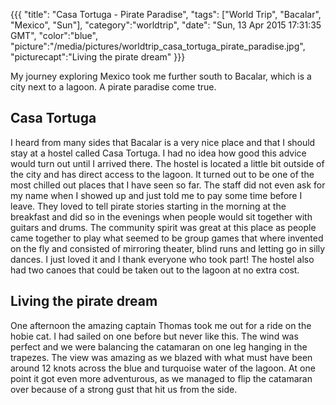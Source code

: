 {{{
  "title": "Casa Tortuga - Pirate Paradise",
  "tags": ["World Trip", "Bacalar", "Mexico", "Sun"],
  "category":"worldtrip",
  "date": "Sun, 13 Apr 2015 17:31:35 GMT",
  "color":"blue",
  "picture":"/media/pictures/worldtrip_casa_tortuga_pirate_paradise.jpg",
  "picturecapt":"Living the pirate dream"
}}}

My journey exploring Mexico took me further south to Bacalar, which is a city next to a lagoon. A pirate paradise come true.
<!--more-->
## Casa Tortuga
I heard from many sides that Bacalar is a very nice place and that I should stay at a hostel called Casa Tortuga. I had no idea
how good this advice would turn out until I arrived there. The hostel is located a little bit outside of the city and has direct
access to the lagoon. It turned out to be one of the most chilled out places that I have seen so far. The staff did not even ask
for my name when I showed up and just told me to pay some time before I leave. They loved to tell pirate stories starting in the
morning at the breakfast and did so in the evenings when people would sit together with guitars and drums. The community spirit
was great at this place as people came together to play what seemed to be group games that where invented on the fly and consisted
of mirroring theater, blind runs and letting go in silly dances. I just loved it and I thank everyone who took part!
The hostel also had two canoes that could be taken out to the lagoon at no extra cost.

## Living the pirate dream
One afternoon the amazing captain Thomas took me out for a ride on the hobie cat. I had sailed on one before but never like this.
The wind was perfect and we were balancing the catamaran on one leg hanging in the trapezes. The view was amazing as we blazed
with what must have been around 12 knots across the blue and turquoise water of the lagoon. At one point it got even more adventurous,
as we managed to flip the catamaran over because of a strong gust that hit us from the side.

<!--gallery:media/pictures/bacalar-->


